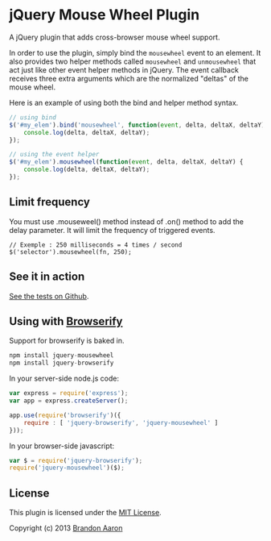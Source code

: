 # jQuery Mouse Wheel Plugin

A jQuery plugin that adds cross-browser mouse wheel support.

In order to use the plugin, simply bind the `mousewheel` event to an element.
It also provides two helper methods called `mousewheel` and `unmousewheel`
that act just like other event helper methods in jQuery. The event callback
receives three extra arguments which are the normalized "deltas" of the mouse wheel.

Here is an example of using both the bind and helper method syntax.

```js
// using bind
$('#my_elem').bind('mousewheel', function(event, delta, deltaX, deltaY) {
    console.log(delta, deltaX, deltaY);
});

// using the event helper
$('#my_elem').mousewheel(function(event, delta, deltaX, deltaY) {
    console.log(delta, deltaX, deltaY);
});
```
## Limit frequency

You must use .mouseweel() method instead of .on() method to add the delay parameter. It will limit the frequency of triggered events.

    // Exemple : 250 milliseconds = 4 times / second
    $('selector').mousewheel(fn, 250);


## See it in action
[See the tests on Github](http://brandonaaron.github.com/jquery-mousewheel/test).

## Using with [Browserify](http://browserify.org)

Support for browserify is baked in.

```js
npm install jquery-mousewheel
npm install jquery-browserify
```

In your server-side node.js code:

```js
var express = require('express');
var app = express.createServer();

app.use(require('browserify')({
    require : [ 'jquery-browserify', 'jquery-mousewheel' ]
}));
```

In your browser-side javascript:

```js
var $ = require('jquery-browserify');
require('jquery-mousewheel')($);
```

## License

This plugin is licensed under the [MIT License](LICENSE.txt).

Copyright (c) 2013 [Brandon Aaron](http://brandonaaron.net)
